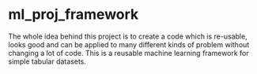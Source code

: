 # ml_proj_framework
The whole idea behind this project is to create a code which is re-usable, looks good and can be applied to many different kinds of problem without 
changing a lot of code. This is a reusable machine learning framework for simple tabular datasets.
